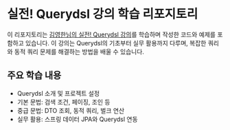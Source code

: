 # 실전! Querydsl 강의 학습 리포지토리

이 리포지토리는 [김영한님의 실전! Querydsl 강의](https://inf.run/Soef)를 학습하며 작성한 코드와 예제를 포함하고 있습니다. 이 강의는 Querydsl의 기초부터 실무 활용까지 다루며, 복잡한 쿼리와 동적 쿼리 문제를 해결하는 방법을 배울 수 있습니다.

## 주요 학습 내용

- Querydsl 소개 및 프로젝트 설정
- 기본 문법: 검색 조건, 페이징, 조인 등
- 중급 문법: DTO 조회, 동적 쿼리, 벌크 연산
- 실무 활용: 스프링 데이터 JPA와 Querydsl 연동

